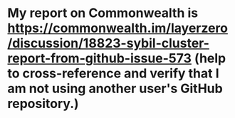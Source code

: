 # My report on Commonwealth is https://commonwealth.im/layerzero/discussion/18823-sybil-cluster-report-from-github-issue-573 (help to cross-reference and verify that I am not using another user's GitHub repository.)
